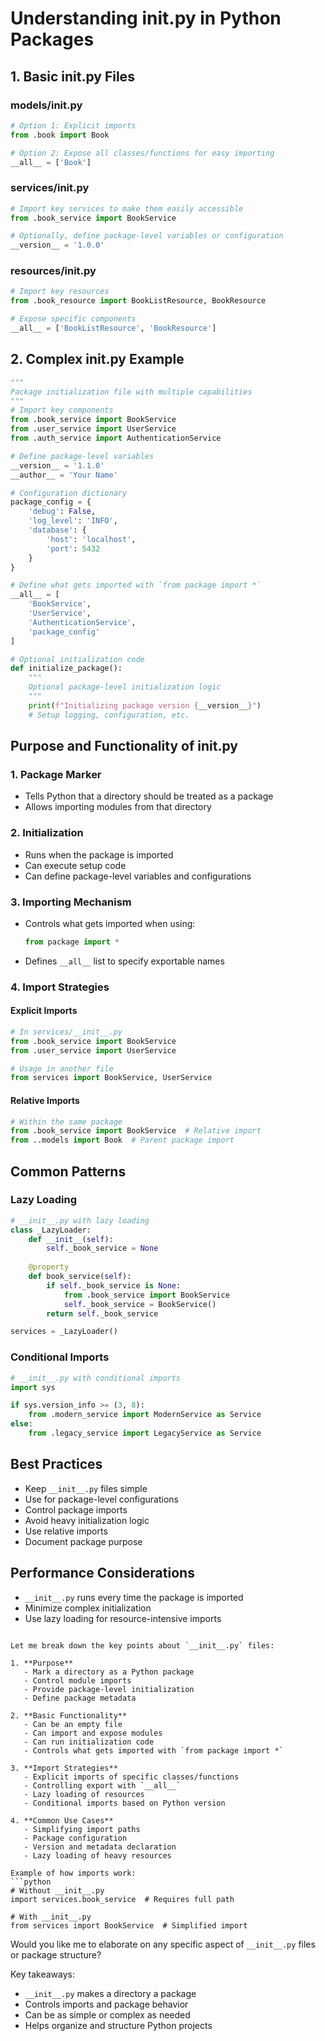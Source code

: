 # Understanding __init__.py in Python Packages

## 1. Basic __init__.py Files

### models/__init__.py
```python
# Option 1: Explicit imports
from .book import Book

# Option 2: Expose all classes/functions for easy importing
__all__ = ['Book']
```

### services/__init__.py
```python
# Import key services to make them easily accessible
from .book_service import BookService

# Optionally, define package-level variables or configuration
__version__ = '1.0.0'
```

### resources/__init__.py
```python
# Import key resources
from .book_resource import BookListResource, BookResource

# Expose specific components
__all__ = ['BookListResource', 'BookResource']
```

## 2. Complex __init__.py Example
```python
"""
Package initialization file with multiple capabilities
"""
# Import key components
from .book_service import BookService
from .user_service import UserService
from .auth_service import AuthenticationService

# Define package-level variables
__version__ = '1.1.0'
__author__ = 'Your Name'

# Configuration dictionary
package_config = {
    'debug': False,
    'log_level': 'INFO',
    'database': {
        'host': 'localhost',
        'port': 5432
    }
}

# Define what gets imported with `from package import *`
__all__ = [
    'BookService', 
    'UserService', 
    'AuthenticationService',
    'package_config'
]

# Optional initialization code
def initialize_package():
    """
    Optional package-level initialization logic
    """
    print(f"Initializing package version {__version__}")
    # Setup logging, configuration, etc.
```

## Purpose and Functionality of __init__.py

### 1. Package Marker
- Tells Python that a directory should be treated as a package
- Allows importing modules from that directory

### 2. Initialization
- Runs when the package is imported
- Can execute setup code
- Can define package-level variables and configurations

### 3. Importing Mechanism
- Controls what gets imported when using:
  ```python
  from package import *
  ```
- Defines `__all__` list to specify exportable names

### 4. Import Strategies

#### Explicit Imports
```python
# In services/__init__.py
from .book_service import BookService
from .user_service import UserService

# Usage in another file
from services import BookService, UserService
```

#### Relative Imports
```python
# Within the same package
from .book_service import BookService  # Relative import
from ..models import Book  # Parent package import
```

## Common Patterns

### Lazy Loading
```python
# __init__.py with lazy loading
class _LazyLoader:
    def __init__(self):
        self._book_service = None
    
    @property
    def book_service(self):
        if self._book_service is None:
            from .book_service import BookService
            self._book_service = BookService()
        return self._book_service

services = _LazyLoader()
```

### Conditional Imports
```python
# __init__.py with conditional imports
import sys

if sys.version_info >= (3, 8):
    from .modern_service import ModernService as Service
else:
    from .legacy_service import LegacyService as Service
```

## Best Practices
- Keep `__init__.py` files simple
- Use for package-level configurations
- Control package imports
- Avoid heavy initialization logic
- Use relative imports
- Document package purpose

## Performance Considerations
- `__init__.py` runs every time the package is imported
- Minimize complex initialization
- Use lazy loading for resource-intensive imports
```

Let me break down the key points about `__init__.py` files:

1. **Purpose**
   - Mark a directory as a Python package
   - Control module imports
   - Provide package-level initialization
   - Define package metadata

2. **Basic Functionality**
   - Can be an empty file
   - Can import and expose modules
   - Can run initialization code
   - Controls what gets imported with `from package import *`

3. **Import Strategies**
   - Explicit imports of specific classes/functions
   - Controlling export with `__all__`
   - Lazy loading of resources
   - Conditional imports based on Python version

4. **Common Use Cases**
   - Simplifying import paths
   - Package configuration
   - Version and metadata declaration
   - Lazy loading of heavy resources

Example of how imports work:
```python
# Without __init__.py
import services.book_service  # Requires full path

# With __init__.py
from services import BookService  # Simplified import
```

Would you like me to elaborate on any specific aspect of `__init__.py` files or package structure?

Key takeaways:
- `__init__.py` makes a directory a package
- Controls imports and package behavior
- Can be as simple or complex as needed
- Helps organize and structure Python projects
